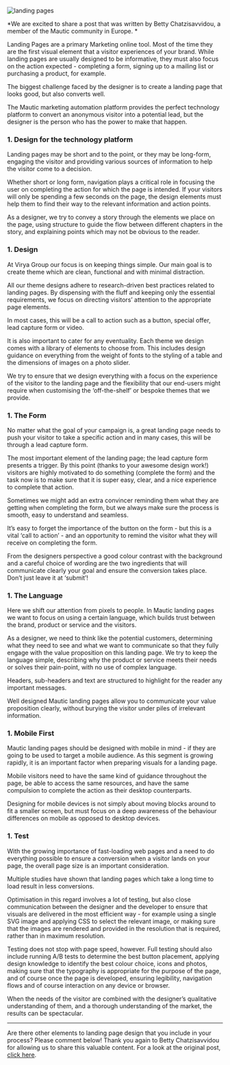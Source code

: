 ![landing pages](https://www.mautic.org/wp-content/uploads/2017/06/windowsDesignBlogPost-1024x488.jpg)

*We are excited to share a post that was written by Betty Chatzisavvidou, a member of the Mautic community in Europe. *

Landing Pages are a primary Marketing online tool. Most of the time they are the first visual element that a visitor experiences of your brand. While landing pages are usually designed to be informative, they must also focus on the action expected - completing a form, signing up to a mailing list or purchasing a product, for example.

The biggest challenge faced by the designer is to create a landing page that looks good, but also converts well.

The Mautic marketing automation platform provides the perfect technology platform to convert an anonymous visitor into a potential lead, but the designer is the person who has the power to make that happen.




### 1. Design for the technology platform


Landing pages may be short and to the point, or they may be long-form, engaging the visitor and providing various sources of information to help the visitor come to a decision. 

Whether short or long form, navigation plays a critical role in focusing the user on completing the action for which the page is intended. If your visitors will only be spending a few seconds on the page, the design elements must help them to find their way to the relevant information and action points. 

As a designer, we try to convey a story through the elements we place on the page, using structure to guide the flow between different chapters in the story, and explaining points which may not be obvious to the reader.


### 1. Design


At Virya Group our focus is on keeping things simple. Our main goal is to create theme which are clean, functional and with minimal distraction.

All our theme designs adhere to research-driven best practices related to landing pages. By dispensing with the fluff and keeping only the essential requirements, we focus on directing visitors’ attention to the appropriate page elements. 

In most cases, this will be a call to action such as a button, special offer, lead capture form or video. 

It is also important to cater for any eventuality. Each theme we design comes with a library of elements to choose from. This includes design guidance on everything from the weight of fonts to the styling of a table and the dimensions of images on a photo slider. 

We try to ensure that we design everything with a focus on the experience of the visitor to the landing page and the flexibility that our end-users might require when customising the ‘off-the-shelf’ or bespoke themes that we provide.


### 1. The Form


No matter what the goal of your campaign is, a great landing page needs to push your visitor to take a specific action and in many cases, this will be through a lead capture form. 

The most important element of the landing page; the lead capture form presents a trigger. By this point (thanks to your awesome design work!) visitors are highly motivated to do something (complete the form) and the task now is to make sure that it is super easy, clear, and a nice experience to complete that action.

Sometimes we might add an extra convincer reminding them what they are getting when completing the form, but we always make sure the process is smooth, easy to understand and seamless. 

It’s easy to forget the importance of the button on the form - but this is a vital ‘call to action’ - and an opportunity to remind the visitor what they will receive on completing the form. 

From the designers perspective a good colour contrast with the background and a careful choice of wording are the two ingredients that will communicate clearly your goal and ensure the conversion takes place. Don’t just leave it at ‘submit’!


### 1. The Language


Here we shift our attention from pixels to people. In Mautic landing pages we want to focus on using a certain language, which builds trust between the brand, product or service and the visitors. 

As a designer, we need to think like the potential customers, determining what they need to see and what we want to communicate so that they fully engage with the value proposition on this landing page. We try to keep the language simple, describing why the product or service meets their needs or solves their pain-point, with no use of complex language. 

Headers, sub-headers and text are structured to highlight for the reader any important messages. 

Well designed Mautic landing pages allow you to communicate your value proposition clearly, without burying the visitor under piles of irrelevant information.


### 1. Mobile First


Mautic landing pages should be designed with mobile in mind - if they are going to be used to target a mobile audience. As this segment is growing rapidly, it is an important factor when preparing visuals for a landing page. 

Mobile visitors need to have the same kind of guidance throughout the page, be able to access the same resources, and have the same compulsion to complete the action as their desktop counterparts. 

Designing for mobile devices is not simply about moving blocks around to fit a smaller screen, but must focus on a deep awareness of the behaviour differences on mobile as opposed to desktop devices.


### 1. Test


With the growing importance of fast-loading web pages and a need to do everything possible to ensure a conversion when a visitor lands on your page, the overall page size is an important consideration.

Multiple studies have shown that landing pages which take a long time to load result in less conversions. 

Optimisation in this regard involves a lot of testing, but also close communication between the designer and the developer to ensure that visuals are delivered in the most efficient way - for example using a single SVG image and applying CSS to select the relevant image, or making sure that the images are rendered and provided in the resolution that is required, rather than in maximum resolution. 

Testing does not stop with page speed, however. Full testing should also include running A/B tests to determine the best button placement, applying design knowledge to identify the best colour choice, icons and photos, making sure that the typography is appropriate for the purpose of the page, and of course once the page is developed, ensuring legibility, navigation flows and of course interaction on any device or browser. 

When the needs of the visitor are combined with the designer’s qualitative understanding of them, and a thorough understanding of the market, the results can be spectacular.



------

Are there other elements to landing page design that you include in your process? Please comment below! Thank you again to Betty Chatzisavvidou for allowing us to share this valuable content. For a look at the original post, [click here](https://www.viryagroup.com/en/what-we-do/our-blog-posts/marketing-and-seo-blog/mautic-landing-pages-the-designers-checklist).